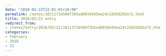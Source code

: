 ```yaml
---
date: "2018-02-22T22:01:01+10:00"
permalink: /notes/18111f16508f3b5ad6019e93ea24c2dd5d202e72.html
title: 2018/02/22 entry
redirect_from:
- /notes/entry/2018/02/22/18111f16508f3b5ad6019e93ea24c2dd5d202e72.html
categories:
- February
- 2018
- 22
---
```


